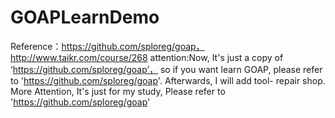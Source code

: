 # GOAPLearnDemo
Reference：https://github.com/sploreg/goap， http://www.taikr.com/course/268
attention:Now,  It's just a copy of ‘https://github.com/sploreg/goap’， so if you want learn GOAP, please refer to 'https://github.com/sploreg/goap'.
Afterwards, I will add tool- repair shop.
More Attention, It's just for my study, Please refer to 'https://github.com/sploreg/goap'
